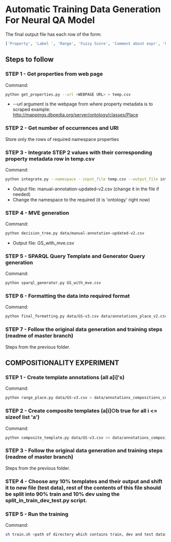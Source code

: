 # Automatic Training Data Generation For Neural QA Model 

The final output file has each row of the form:

``` bash
['Property', 'Label ', 'Range', 'Fuzzy Score', 'Comment about expr', 'URI', 'Number of Occurrences', 'MVE', 'Optimal Expression', 'SPARQL Query Template', 'Generator Query\r\n']
```

## Steps to follow

### STEP 1 - Get properties from web page

Command:

```bash
python get_properties.py --url <WEBPAGE URL> > temp.csv
```

- --url argument is the webpage from where property metadata is to scraped example: http://mappings.dbpedia.org/server/ontology/classes/Place

### STEP 2 - Get number of occurrences and URI

Store only the rows of required namespace properties 

### STEP 3 - Integrate STEP 2 values with their corresponding property metadata row in temp.csv

Command:

``` bash
python integrate.py --namespace --input_file temp.csv --output_file integrated_file.csv --uri_file dbpedia-201610-properties.tsv
```

- Output file: manual-annotation-updated-v2.csv (change it in the file if needed)
- Change the namespace to the required (it is 'ontology' right now) 

### STEP 4 - MVE generation

Command:

```bash
python decision_tree.py data/manual-annotation-updated-v2.csv
```

- Output file: GS_with_mve.csv

### STEP 5 - SPARQL Query Template and Generator Query generation 

Command:

```bash
python sparql_generator.py GS_with_mve.csv
```

### STEP 6 - Formatting the data into required format

Command:

```bash
python final_formatting.py data/GS-v3.csv data/annotations_place_v2.csv
```

### STEP 7 - Follow the original data generation and training steps (readme of master branch)

Steps from the previous folder.

## COMPOSITIONALITY EXPERIMENT

### STEP 1 - Create template annotations (all a[i]'s)

Command:

```bash
python range_place.py data/GS-v3.csv > data/annotations_compositions_combined.csv
```

### STEP 2 - Create composite templates (a[i]○b true for all i <= sizeof list 'a')

Command:

```bash
python composite_template.py data/GS-v3.csv >> data/annotations_compositions_combined.csv
```

### STEP 3 - Follow the original data generation and training steps (readme of master branch)

Steps from the previous folder.

### STEP 4 - Choose any 10% templates and their output and shift it to new file (test data), rest of the contents of this file should be split into 90% train and 10% dev using the split_in_train_dev_test.py script.

### STEP 5 - Run the training

Command:

```bash
sh train.sh <path of directory which contains train, dev and test data>
```
